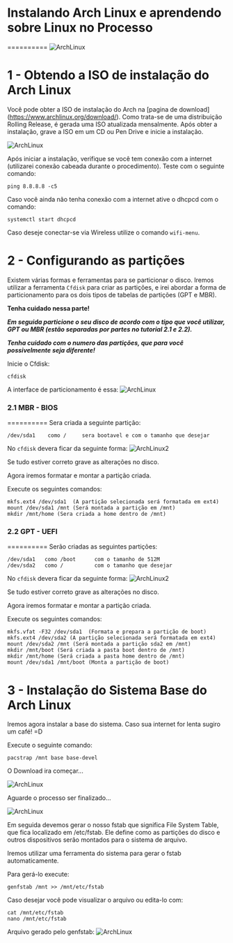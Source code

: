 # Instalando Arch Linux e aprendendo sobre Linux no Processo
==========
![ArchLinux](https://github.com/ALTGNULinux/installarch/blob/master/src/ArchLinux2.png)

1 - Obtendo a ISO de instalação do Arch Linux
==========
Você pode obter a ISO de instalação do Arch na [pagina de download] (https://www.archlinux.org/download/). Como trata-se de uma distribuição Rolling Release, é gerada uma ISO atualizada mensalmente. Após obter a instalação, grave a ISO em um CD ou Pen Drive e inicie a instalação.

![ArchLinux](https://github.com/ALTGNULinux/installarch/blob/master/src/1.1.png)

Após iniciar a instalação, verifique se você tem conexão com a internet (utilizarei conexão cabeada durante o procedimento). Teste com o seguinte comando:
>
	ping 8.8.8.8 -c5

Caso você ainda não tenha conexão com a internet ative o dhcpcd com o comando:
>
	systemctl start dhcpcd

Caso deseje conectar-se via Wireless utilize o comando `wifi-menu`.
 
2 - Configurando as partições
==========
Existem várias formas e ferramentas para se particionar o disco. Iremos utilizar a ferramenta `Cfdisk` para criar as partições, e irei abordar a forma de particionamento para os dois tipos de tabelas de partições (GPT e MBR).

**Tenha cuidado nessa parte!**

***Em seguida particione o seu disco de acordo com o tipo que você utilizar, GPT ou MBR (estão separadas por partes no tutorial 2.1 e 2.2).***

***Tenha cuidado com o numero das partições, que para você possivelmente seja diferente!***


Inicie o Cfdisk:
>
	cfdisk
A interface de particionamento é essa:
![ArchLinux](https://github.com/ALTGNULinux/installarch/blob/master/src/2.2.png)


### 2.1 MBR - BIOS
==========
Sera criada a seguinte partição:
>
	/dev/sda1	 como /		sera bootavel e com o tamanho que desejar

No `cfdisk` devera ficar da seguinte forma:
![ArchLinux2](https://github.com/ALTGNULinux/installarch/blob/master/src/2.3.png)

Se tudo estiver correto grave as alterações no disco.

Agora iremos formatar e montar a partição criada.

Execute os seguintes comandos:
>
	mkfs.ext4 /dev/sda1  (A partição selecionada será formatada em ext4)
	mount /dev/sda1 /mnt (Será montada a partição em /mnt)
	mkdir /mnt/home (Sera criada a home dentro de /mnt)

### 2.2 GPT - UEFI
==========
Serão criadas as seguintes partições:
>
	/dev/sda1	como /boot		com o tamanho de 512M
	/dev/sda2	como /			com o tamanho que desejar

No `cfdisk` devera ficar da seguinte forma:
![ArchLinux2](https://github.com/ALTGNULinux/installarch/blob/master/src/2.4.png)

Se tudo estiver correto grave as alterações no disco.

Agora iremos formatar e montar a partição criada.

Execute os seguintes comandos:
>
	mkfs.vfat -F32 /dev/sda1  (Formata e prepara a partição de boot)
	mkfs.ext4 /dev/sda2 (A partição selecionada será formatada em ext4)
	mount /dev/sda2 /mnt (Será montada a partição sda2 em /mnt)
	mkdir /mnt/boot (Será criada a pasta boot dentro de /mnt)
	mkdir /mnt/home (Será criada a pasta home dentro de /mnt)
	mount /dev/sda1 /mnt/boot (Monta a partição de boot)

3 - Instalação do Sistema Base do Arch Linux
==========
Iremos agora instalar a base do sistema. Caso sua internet for lenta sugiro um café! =D

Execute o seguinte comando:
>
	pacstrap /mnt base base-devel

O Download ira começar...

![ArchLinux](https://github.com/ALTGNULinux/installarch/blob/master/src/3.1.png)

Aguarde o processo ser finalizado...

![ArchLinux](https://github.com/ALTGNULinux/installarch/blob/master/src/3.2.png)

Em seguida devemos gerar o nosso fstab que significa File System Table, que fica localizado em /etc/fstab. Ele define como as partições do disco e outros dispositivos serão montados para o sistema de arquivo. 

Iremos utilizar uma ferramenta do sistema para gerar o fstab automaticamente.

Para gerá-lo execute:
>
	genfstab /mnt >> /mnt/etc/fstab

Caso desejar você pode visualizar o arquivo ou edita-lo com:
>
	cat /mnt/etc/fstab
	nano /mnt/etc/fstab

Arquivo gerado pelo genfstab:
![ArchLinux](https://github.com/ALTGNULinux/installarch/blob/master/src/3.3.png)
